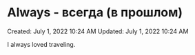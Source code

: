 # Always - всегда (в прошлом)

Created: July 1, 2022 10:24 AM
Updated: July 1, 2022 10:24 AM

I always loved traveling.